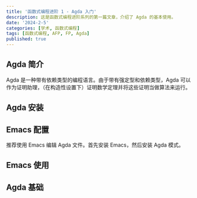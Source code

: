 ```yaml
---
title: '函数式编程进阶 1 - Agda 入门'
description: 这是函数式编程进阶系列的第一篇文章，介绍了 Agda 的基本使用。
date: '2024-2-5'
categories: [学术, 函数式编程]
tags: [函数式编程, AFP, FP, Agda]
published: true
---
```


## Agda 简介

Agda 是一种带有依赖类型的编程语言。由于带有强定型和依赖类型，Agda
可以作为证明助理，（在构造性设置下）证明数学定理并将这些证明当做算法来运行。

## Agda 安装

## Emacs 配置

推荐使用 Emacs 编辑 Agda 文件。首先安装 Emacs，然后安装 Agda 模式。

## Emacs 使用

## Agda 基础
